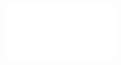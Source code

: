 
<iframe src="//player.bilibili.com/player.html?bvid=BV1Uo4y1k7R7&page=1" scrolling="no" border="0" frameborder="no" framespacing="0" allowfullscreen="true"> </iframe>
